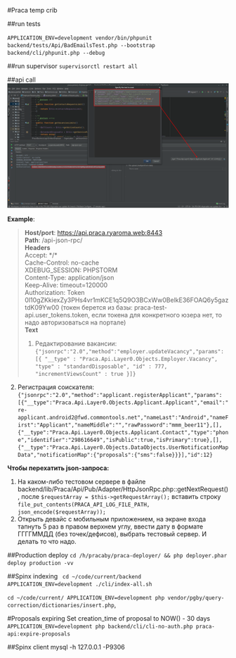 #Praca temp crib

##run tests

`APPLICATION_ENV=development vendor/bin/phpunit backend/tests/Api/BadEmailsTest.php --bootstrap backend/cli/phpunit.php --debug`

##run supervisor
`supervisorctl restart all`

##api call
![img](api_call.png)

**Example**:  
>**Host/port**: https://api.praca.ryaroma.web:8443  
**Path**: /api-json-rpc/  
**Headers**  
Accept: \*/\*  
Cache-Control: no-cache  
XDEBUG_SESSION: PHPSTORM  
Content-Type: application/json  
Keep-Alive: timeout=120000  
Authorization: Token 0l10gZKkiexZy3PHs4vr1mKCE1q5Q9O3BCxWw0BelkE36FOAQ6y5gaztdK09Yw00 (токен берется из базы: praca-test-api.user_tokens.token, если токена для конкретного юзера нет, то надо авторизоваться на портале)  
**Text**  
>1. Редактирование вакансии:  
`
{"jsonrpc":"2.0","method":"employer.updateVacancy","params":[{
      "__type" : "Praca.Api.Layer0.Objects.Employer.Vacancy",
      "type" : "standardDisposable",
      "id" : 777,
      "incrementViewsCount" : true
 }]}
 `
 
 2. Регистрация соискателя:
 `
 {"jsonrpc":"2.0","method":"applicant.registerApplicant","params":[{"__type":"Praca.Api.Layer0.Objects.Applicant.Applicant","email":"re-applicant.android2@fwd.commontools.net","nameLast":"Android","nameFirst":"Applicant","nameMiddle":"","rawPassword":"mmm_beer11"},[],{"__type":"Praca.Api.Layer0.Objects.Applicant.Contact","type":"phone","identifier":"298616649","isPublic":true,"isPrimary":true},[],{"__type":"Praca.Api.Layer0.Objects.DataObjects.UserNotificationMapData","notificationMap":{"proposals":{"sms":false}}}],"id":12}
 `
 
 **Чтобы перехатить json-запроса:**
 1. На каком-либо тестовом сервере в файле backend/lib/Praca/Api/Pub/Adapter/HttpJsonRpc.php::getNextRequest(), после `$requestArray = $this->getRequestArray();` вставить строку `file_put_contents(PRACA_API_LOG_FILE_PATH, json_encode($requestArray));`
 2. Открыть девайс с мобильным приложением, на экране входа тапнуть 5 раз в правом верхнем углу, ввести дату в формате ГГГГММДД (без точек/дефисов), выбрать тестовый сервер. И делать то что надо.

##Production deploy
`cd /h/pracaby/praca-deployer/ && php deployer.phar deploy production -vv`


##Spinx indexing
`
cd ~/code/current/backend
APPLICATION_ENV=development ./cli/index-all.sh`

`cd ~/code/current/
APPLICATION_ENV=development php vendor/pgby/query-correction/dictionaries/insert.php`,

#Proposals expiring
Set creation_time of proposal to NOW() - 30 days
`APPLICATION_ENV=development php backend/cli/cli-no-auth.php praca-api:expire-proposals`

##Spinx client
mysql -h 127.0.0.1 -P9306